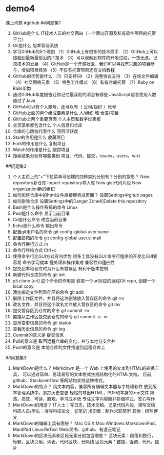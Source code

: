 # demo4
课上问题
#github
##问题集1
1.	GitHub是什么
IT技术人员的社交网站（一个面向开源及私有软件项目的托管平台）
2. Git是什么
版本管理系统
3.	学习GitHub的5个理由
（1）GitHub上有很多的技术高手
（2）GitHub上可以接触到最新最前沿的IT技术
（3）可以观察到软件的开发过程，一览无遗，记录技术的发展
（4）GitHub是一个开源社区，我们可以寻找有兴趣的项目参与，增加项目经验
（5）不仅有托管项目还有文档教程
4.	GitHub的优势是什么
（1）只支持Git
（2）完整协议支持
（3）在线文件编辑
（4）社交网络元素
（5）特色工作模式
（6）私有仓库托管
（7）Ruby on Rails架构
5.	通过GitHub年度报告让你记忆最深刻的消息有哪些
JavaScript语言使用人数超过了Java
6.	GitHub可以有个人账号，还可以有（ 公司/组织 ）账号
7.	GitHub上面的两个组成要素是什么
人/组织 和 仓库/项目
8.	GitHub上两个重要页面
个人主页和数字仪表板
9.	主页菜单都包含什么
个人信息和仓库
10.	仓库的心跳线代表什么
项目活跃度
11.	Star的作用是什么
收藏项目
12.	Fork的作用是什么
复制项目
13.	Watch的作用是什么
跟踪项目
14.	搜索结果分别有哪些类别
项目、代码、提交，issues，users，wiki


##问题集2
1. 个人主页上的“+”下拉菜单可创建的四种类别分别有？分别的意思？
New repository新仓库
Import repository导入库
New gist代码片段
New organization新的组织
2. 如何能将仓库中的html文件直接解析成页面？
设置Settings中gitub pages
3. 如何删除仓库
设置Settings中的Danger Zone的Delete this repository
4. Bash是什么操作系统的命令
Linux
5. Pwd是什么命令
显示当前目录
6. Cd是什么命令
改变当前目录
7. Echo是什么命令
输出命令
8. 配置git用户名的命令
git config-global user.name
9. 配置邮箱的命令
git config-global user.e-mail
10. 命令行换行方式
/n
11. 命令行终结方式
Ctrl+c
12. 使用命令行比GUI方式有何优势
很多工具没有GUI
命令行程序的开发比GUI要容易
命令学习成本
批处理和操作集成
兼容性和适应性
13. 提交到本地仓库时为什么有暂存区
有利于版本控制
14. 新建代码仓库的命令
git init
15. git clone [url] 这个命令的作用是
获取一个url对应的远程Git repo, 创建一个local copy.
16. 添加指定文件到暂存区的命令
git add
17. 删除工作区文件，并且将这次删除放入暂存区的命令
git rm
18. 改名文件，并且将这个改名文件放入暂存区的命令
git mv
19. 提交暂存区到仓库的命令
git commit -m
20. 直接从工作区提交到仓库的命令
git commit -a -m
21. 显示变更信息的命令
git status
22. 查看历史信息的命令
git log
23. Commit的意义是
提交信息
24. Pull的意义是
取回远程仓库的变化，并与本地分支合并
25. Push的意义是
本地仓库的文件推送到远程仓库上




##问题集3
1. MarkDown是什么？
Markdown 是一个 Web 上使用的文本到HTML的转换工具，
可以通过简单、易读易写的文本格式生成结构化的HTML文档。
目前 github、Stackoverflow 等网站均支持这种格式。
2. MarkDown的特点？
纯文本内容，兼容所有编辑文本器与字处理软件
放到版本管理系统中，追踪历史变更
轻松的导出HTML，PDF和本身的.md文件
简洁，高效，可读，直观，学习成本低
专注文字内容而非排版样式，安心写作
3. MarkDown的用途？
IT人士：写日志，技术文稿，记录代码片段，撰写文稿
科研人员/学生：撰写科技论文，记笔记
求职者：制作求职简历
其他：撰写博文
4. MarkDown的编辑工具有哪些？
Mac OS X:Mou
Windows:MarkdownPad、MardPad
Linux:ReText
Web:简书、github、有道云笔记
5. MarkDown的区块元素和区段元素分别包含哪些？
区块元素：段落和换行，标题，区块引用，列表，代码区块，分隔线
区段元素：链接，强调，代码，图片

